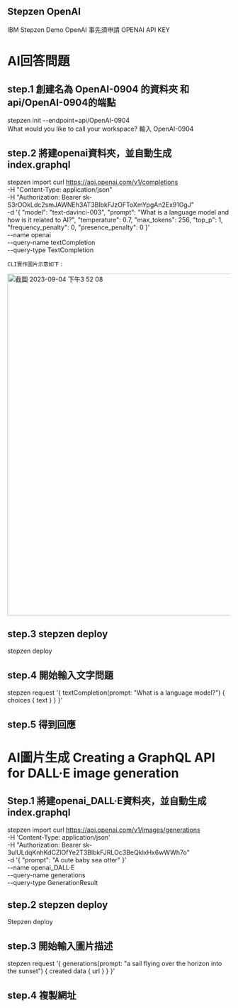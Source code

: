 ## Stepzen OpenAI
IBM Stepzen Demo OpenAI
事先須申請 OPENAI API KEY  


  
# AI回答問題
## step.1 創建名為 OpenAI-0904 的資料夾 和api/OpenAI-0904的端點
stepzen init --endpoint=api/OpenAI-0904   
What would you like to call your workspace? 輸入 OpenAI-0904

## step.2 將建openai資料夾，並自動生成 index.graphql
stepzen import curl https://api.openai.com/v1/completions \
  -H "Content-Type: application/json" \
  -H "Authorization: Bearer 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" \
  -d '{
	  "model": "text-davinci-003",
	  "prompt": "What is a language model and how is it related to AI?",
	  "temperature": 0.7,
	  "max_tokens": 256,
	  "top_p": 1,
	  "frequency_penalty": 0,
	  "presence_penalty": 0
	}' \
  --name openai \
  --query-name textCompletion \
  --query-type TextCompletion

  	CLI實作圖片示意如下：
  <img width="770" alt="截圖 2023-09-04 下午3 52 08" src="https://github.com/chung-anching/Stepzen/assets/59386373/ddfb5d24-51d8-4e52-8979-b6eea6f056e0">


## step.3 stepzen deploy
stepzen deploy

## step.4 開始輸入文字問題
stepzen request '{
  textCompletion(prompt: "What is a language model?") {
    choices { text }
  }
}'

## step.5 得到回應  



# AI圖片生成 Creating a GraphQL API for DALL·E image generation 

## Step.1 將建openai_DALL·E資料夾，並自動生成 index.graphql
stepzen import curl https://api.openai.com/v1/images/generations \
  -H 'Content-Type: application/json' \
  -H "Authorization: Bearer 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" \
  -d '{
    "prompt": "A cute baby sea otter"
  }' \
  --name openai_DALL·E \
  --query-name generations \
  --query-type GenerationResult
  
## step.2 stepzen deploy
  Stepzen deploy

## step.3 開始輸入圖片描述
stepzen request '{
  generations(prompt: "a sail flying over the horizon into the sunset") {
    created data { url }
  }
}'

## step.4 複製網址

